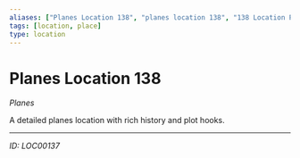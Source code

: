 ```yaml
---
aliases: ["Planes Location 138", "planes location 138", "138 Location Planes"]
tags: [location, place]
type: location
---
```


# Planes Location 138

*Planes*

A detailed planes location with rich history and plot hooks.

---
*ID: LOC00137*
